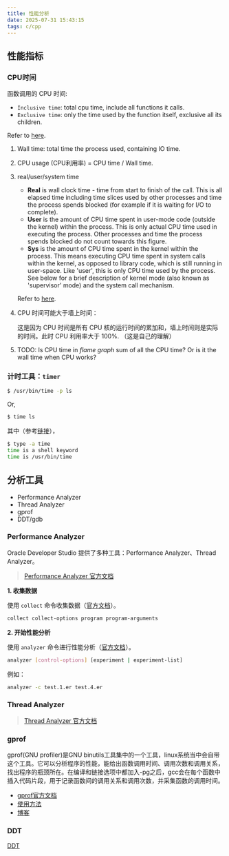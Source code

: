 ```yaml
---
title: 性能分析
date: 2025-07-31 15:43:15
tags: c/cpp
---
```


## 性能指标

### CPU时间

函数调用的 CPU 时间:

- `Inclusive time`: total cpu time, include all functions it calls.
- `Exclusive time`: only the time used by the function itself, exclusive all its children.

Refer to [here](https://stackoverflow.com/questions/15760447/what-is-the-meaning-of-incl-cpu-time-excl-cpu-time-incl-real-cpu-time-excl-re/74426370).

1. Wall time: total time the process used, containing IO time.
2. CPU usage (CPU利用率) = CPU time / Wall time.
3. real/user/system time
   * **Real** is wall clock time - time from start to finish of the call. This is all elapsed time including time slices used by other processes and time the process spends blocked (for example if it is waiting for I/O to complete).
   * **User** is the amount of CPU time spent in user-mode code (outside the kernel) within the process. This is only actual CPU time used in executing the process. Other processes and time the process spends blocked do not count towards this figure.
   * **Sys** is the amount of CPU time spent in the kernel within the process. This means executing CPU time spent in system calls within the kernel, as opposed to library code, which is still running in user-space. Like 'user', this is only CPU time used by the process. See below for a brief description of kernel mode (also known as 'supervisor' mode) and the system call mechanism.

    Refer to [here](https://stackoverflow.com/questions/556405/what-do-real-user-and-sys-mean-in-the-output-of-time1).

4. CPU 时间可能大于墙上时间：

   这是因为 CPU 时间是所有 CPU 核的运行时间的累加和，墙上时间则是实际的时间。此时 CPU 利用率大于 100%. （这是自己的理解）

5. TODO: Is CPU time in *flame graph* sum of all the CPU time? Or is it the wall time when CPU works?

### 计时工具：`timer`

``` bash
$ /usr/bin/time -p ls
```

Or,

``` bash
$ time ls
```

其中（参考[链接](https://ostechnix.com/how-to-find-the-execution-time-of-a-command-or-process-in-linux/)），

``` bash
$ type -a time
time is a shell keyword
time is /usr/bin/time
```


## 分析工具

- Performance Analyzer
- Thread Analyzer
- gprof
- DDT/gdb

### Performance Analyzer

Oracle Developer Studio 提供了多种工具：Performance Analyzer、Thread Analyzer。


> [Performance Analyzer 官方文档](https://docs.oracle.com/cd/E77782_01/html/E77798/afagg.html#OSSPAgrkam)

**1. 收集数据**

使用 `collect` 命令收集数据（[官方文档](https://docs.oracle.com/cd/E77782_01/html/E77798/afadn.html#scrolltoc)）。

```bash
collect collect-options program program-arguments
```

**2. 开始性能分析**

使用 `analyzer` 命令进行性能分析（[官方文档](https://docs.oracle.com/cd/E77782_01/html/E77798/afafs.html#scrolltoc)）。

```bash
analyzer [control-options] [experiment | experiment-list]
```

例如：

```bash
analyzer -c test.1.er test.4.er
```

### Thread Analyzer

> [Thread Analyzer 官方文档](https://www.oracle.com/application-development/technologies/developerstudio-features.html#thread-analyzer-tab)


### gprof

gprof(GNU profiler)是GNU binutils工具集中的一个工具，linux系统当中会自带这个工具。它可以分析程序的性能，能给出函数调用时间、调用次数和调用关系，找出程序的瓶颈所在。在编译和链接选项中都加入-pg之后，gcc会在每个函数中插入代码片段，用于记录函数间的调用关系和调用次数，并采集函数的调用时间。

- [gprof官方文档](https://ftp.gnu.org/old-gnu/Manuals/gprof-2.9.1/html_mono/gprof.html)
- [使用方法](https://blog.csdn.net/luronggui/article/-details/118141262)
- [博客](https://zhuanlan.zhihu.com/p/385842627)


### DDT

[DDT](https://www.linaroforge.com/linaroDdt)
